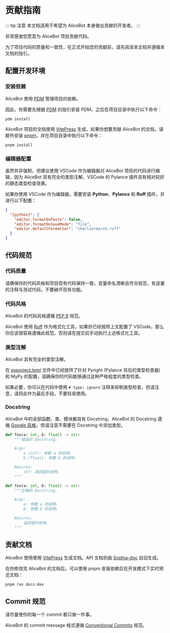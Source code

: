 # 贡献指南

::: tip 注意
本文档适用于希望为 AliceBot 本身做出贡献的开发者。
:::

非常感谢您愿意为 AliceBot 项目贡献代码。

为了项目代码的质量和一致性，在正式开始您的贡献前，请先阅读本文档并遵循本文档的指引。

## 配置开发环境

### 安装依赖

AliceBot 使用 [PDM](https://pdm.fming.dev/) 管理项目的依赖。

因此，你需要先根据 [PDM](https://pdm-project.org/latest/#installation) 的指引安装 PDM，之后在项目目录中执行以下命令：

```shell
pdm install
```

AliceBot 项目的文档使用 [VitePress](https://vitepress.dev/) 生成，如果你想要贡献 AliceBot 的文档，请额外安装 [pnpm](https://pnpm.io/)，并在项目目录中执行以下命令：

```shell
pnpm install
```

### 编辑器配置

虽然并非强制，但建议使用 VSCode 作为编辑器对 AliceBot 项目的代码进行编辑，因为 AliceBot 具有完全的类型注解，VSCode 的 Pylance 插件具有相对较好的静态类型检查效果。

如果你使用 VSCode 作为编辑器，需要安装 **Python**、**Pylance** 和 **Ruff** 插件，并进行以下配置：

```json
{
  "[python]": {
    "editor.formatOnPaste": false,
    "editor.formatOnSaveMode": "file",
    "editor.defaultFormatter": "charliermarsh.ruff"
  }
}
```

## 代码规范

### 代码质量

请确保你的代码风格和项目现有代码保持一致，变量命名清晰且符合规范，有适量的注释与测试代码，不要破坏现有功能。

### 代码风格

AliceBot 的代码风格遵循 [PEP 8](https://www.python.org/dev/peps/pep-0008/) 规范。

AliceBot 使用 [Ruff](https://docs.astral.sh/ruff/) 作为格式化工具，如果你已经按照上文配置了 VSCode，那么你应该很容易遵循此规范，否则请在提交前手动执行上述格式化工具。

### 类型注解

AliceBot 具有完全的类型注解。

在 [pyproject.toml](https://github.com/AliceBotProject/alicebot/blob/master/pyproject.toml) 文件中已经提供了针对 Pyright (Pylance 背后的类型检查器) 和 MyPy 的配置，请确保你的代码能够通过这种严格程度的类型检查。

如果必要，你可以在代码中使用 `# type: ignore` 注释来抑制类型检查，但请注意，请将此作为最后手段，不要轻易使用。

### Docstring

AliceBot 中的全部函数、类、模块都具有 Docstring，AliceBot 的 Docstring 遵循 [Google 风格](https://google.github.io/styleguide/pyguide.html#38-comments-and-docstrings)，但请注意不需要在 Docstring 中添加类型。

```python
def foo(a: int, b: float) -> str:
    """错误的 Docstring。

    Args:
        a (int): 参数 a 的说明。
        b (float): 参数 b 的说明。

    Returns:
        str: 返回值的说明。
    """

def foo(a: int, b: float) -> str:
    """正确的 Docstring。

    Args:
        a: 参数 a 的说明。
        b: 参数 b 的说明。

    Returns:
        返回值的说明。
    """
```

## 贡献文档

AliceBot 使用使用 [VitePress](https://vitepress.dev/) 生成文档。API 文档则由 [Sophia-doc](https://github.com/st1020/sophia-doc) 自动生成。

在你修改完 AliceBot 的文档后，可以使用 pnpm 安装依赖后在开发模式下实时预览文档：

```shell
pnpm run docs:dev
```

## Commit 规范

请尽量使你的每一个 commit 都只做一件事。

AliceBot 的 commit message 格式遵循 [Conventional Commits](https://www.conventionalcommits.org/en/v1.0.0/) 规范。

